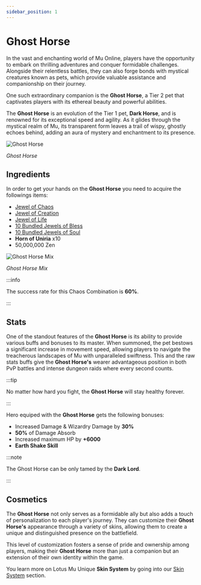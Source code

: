 ```yaml
---
sidebar_position: 1
---
```


# Ghost Horse

In the vast and enchanting world of Mu Online, players have the opportunity to embark on thrilling adventures and conquer formidable challenges. Alongside their relentless battles, they can also forge bonds with mystical creatures known as pets, which provide valuable assistance and companionship on their journey.

One such extraordinary companion is the **Ghost Horse**, a Tier 2 pet that captivates players with its ethereal beauty and powerful abilities.

The **Ghost Horse** is an evolution of the Tier 1 pet, **Dark Horse**, and is renowned for its exceptional speed and agility. As it glides through the mystical realm of Mu, its transparent form leaves a trail of wispy, ghostly echoes behind, adding an aura of mystery and enchantment to its presence.

![Ghost Horse](/img/items/pets/ghost-horse.png)

_Ghost Horse_

## Ingredients

In order to get your hands on the **Ghost Horse** you need to acquire the followings items:

- [Jewel of Chaos](/items/jewels/regular-jewels/jewel-of-chaos)
- [Jewel of Creation](/items/jewels/regular-jewels/jewel-of-creation)
- [Jewel of Life](/items/jewels/regular-jewels/jewel-of-life)
- [10 Bundled Jewels of Bless](/items/jewels/regular-jewels/jewel-of-bless)
- [10 Bundled Jewels of Soul](/items/jewels/regular-jewels/jewel-of-soul)
- **Horn of Uniria** x10
- 50,000,000 Zen

![Ghost Horse Mix](/img/crafting/ghost-horse-mix.png)

_Ghost Horse Mix_

:::info

The success rate for this Chaos Combination is **60%**.

:::

## Stats

One of the standout features of the **Ghost Horse** is its ability to provide various buffs and bonuses to its master. When summoned, the pet bestows a significant increase in movement speed, allowing players to navigate the treacherous landscapes of Mu with unparalleled swiftness. This and the raw stats buffs give the **Ghost Horse's** wearer advantageous position in both PvP battles and intense dungeon raids where every second counts.

:::tip

No matter how hard you fight, the **Ghost Horse** will stay healthy forever.

:::

Hero equiped with the **Ghost Horse** gets the following bonuses:

- Increased Damage & Wizardry Damage by **30%**
- **50%** of Damage Absorb
- Increased maximum HP by **+6000**
- **Earth Shake Skill**

:::note

The Ghost Horse can be only tamed by the **Dark Lord**.

:::

## Cosmetics

The **Ghost Horse** not only serves as a formidable ally but also adds a touch of personalization to each player's journey. They can customize their **Ghost Horse's** appearance through a variety of skins, allowing them to create a unique and distinguished presence on the battlefield.

This level of customization fosters a sense of pride and ownership among players, making their **Ghost Horse** more than just a companion but an extension of their own identity within the game.

You learn more on Lotus Mu Unique **Skin System** by going into our [Skin System](/category/skin-system) section.

